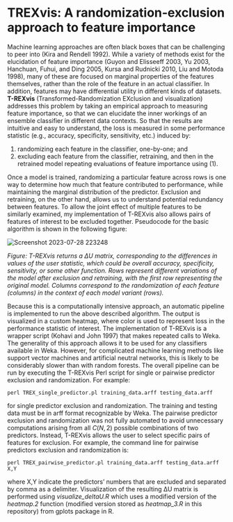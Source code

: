 # TREXvis: A randomization-exclusion approach to feature importance

Machine learning approaches are often black boxes that can be challenging to peer into (Kira and Rendell 1992). While a variety of methods exist for the elucidation of feature importance (Guyon and Elisseeff 2003, Yu 2003, Hanchuan, Fuhui, and Ding 2005, Kursa and Rudnicki 2010, Liu and Motoda 1998), many of these are focused on marginal properties of the features themselves, rather than the role of the feature in an actual classifier. In addition, features may have differential utility in different kinds of datasets.  
**T-REXvis** (Transformed-Randomization EXclusion and visualization) addresses this problem by taking an empirical approach to measuring feature importance, so that we can elucidate the inner workings of an ensemble classifier in different data contexts. So that the results are intuitive and easy to understand, the loss is measured in some performance statistic (e.g., accuracy, specificity, sensitivity, etc.) induced by:  
1) randomizing each feature in the classifier, one-by-one; and  
2) excluding each feature from the classifier, retraining, and then in the retrained model repeating evaluations of feature importance using (1).

Once a model is trained, randomizing a particular feature across rows is one way to determine how much that feature contributed to performance, while maintaining the marginal distribution of the predictor. Exclusion and retraining, on the other hand, allows us to understand potential redundancy between features. To allow the joint effect of multiple features to be similarly examined, my implementation of T-REXvis also allows pairs of features of interest to be excluded together. Pseudocode for the basic algorithm is shown in the following figure:  


![Screenshot 2023-07-28 223248](https://github.com/asahaman/TREXvis/assets/7538832/e86e5f13-3037-4300-9917-2f5e3dcdd4b3)  

*Figure: T-REXvis returns a ΔU matrix, corresponding to the differences in values of the user statistic, which could be overall accuracy, specificity, sensitivity, or some other function. Rows represent different variations of the model after exclusion and retraining, with the first row representing the original model. Columns correspond to the randomization of each feature (columns) in the context of each model variant (rows).*


Because this is a computationally intensive approach, an automatic pipeline is implemented to run the above described algorithm. The output is visualized in a custom heatmap, where color is used to represent loss in the performance statistic of interest. The implementation of T-REXvis is a wrapper script (Kohavi and John 1997) that makes repeated calls to Weka. The generality of this approach allows it to be used for any classifiers available in Weka. However, for complicated machine learning methods like support vector machines and artificial neutral networks, this is likely to be considerably slower than with random forests. 
The overall pipeline can be run by executing the T-REXvis Perl script for single or pairwise predictor exclusion and randomization.
For example:  

`perl TREX_single_predictor.pl training_data.arff testing_data.arff`  

for single predictor exclusion and randomization. The training and testing data must be in arff format recognizable by Weka. The pairwise predictor exclusion and randomization was not fully automated to avoid unnecessary computations arising from all $`C(N, 2)`$ possible combinations of two predictors. Instead, T-REXvis allows the user to select specific pairs of features for exclusion. For example, the command line for pairwise predictors exclusion and randomization is:  

`perl TREX_pairwise_predictor.pl training_data.arff testing_data.arff X,Y`  

where X,Y indicate the predictors’ numbers that are excluded and separated by comma as a delimiter. Visualization of the resulting ΔU matrix is performed using *visualize_deltaU.R* which uses a modified version of the *heatmap.2* function (modified version stored as *heatmap_3.R* in this repository) from gplots package in R. 
